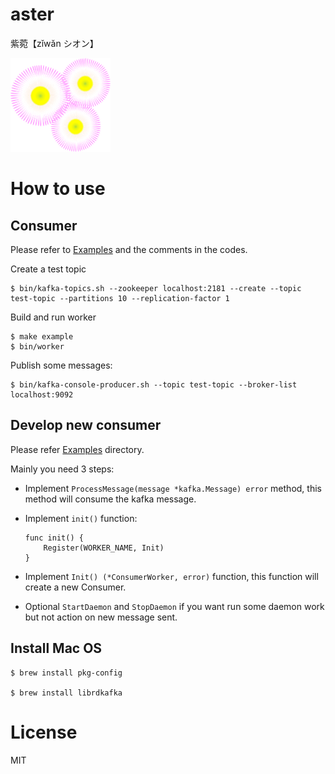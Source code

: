 # aster

紫菀【zǐwǎn シオン】

![](docs/images/harujion.png)

# How to use

## Consumer

Please refer to [Examples](examples/) and the comments in the codes.

Create a test topic

```
$ bin/kafka-topics.sh --zookeeper localhost:2181 --create --topic test-topic --partitions 10 --replication-factor 1
```

Build and run worker

```
$ make example
$ bin/worker
```

Publish some messages:

```
$ bin/kafka-console-producer.sh --topic test-topic --broker-list localhost:9092
```


## Develop new consumer

Please refer [Examples](examples/) directory.

Mainly you need 3 steps:

* Implement `ProcessMessage(message *kafka.Message) error` method, this method will consume the kafka message.
* Implement `init()` function:
    ```
    func init() {
        Register(WORKER_NAME, Init)
    }
    ```
* Implement `Init() (*ConsumerWorker, error)` function, this function will create a new Consumer.

* Optional `StartDaemon` and `StopDaemon` if you want run some daemon work but not action on new message sent.

## Install Mac OS

```
$ brew install pkg-config

$ brew install librdkafka

```

# License

MIT


